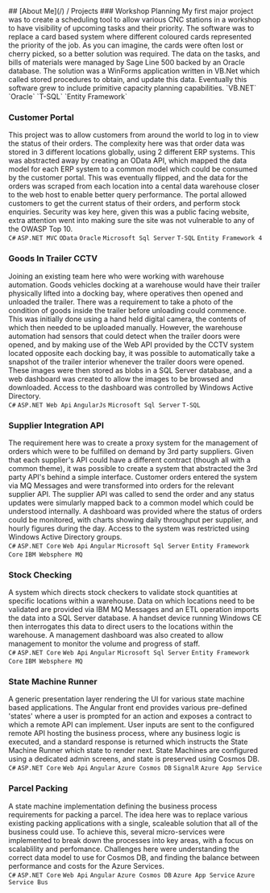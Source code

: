 <link rel="stylesheet" href="https://cdnjs.cloudflare.com/ajax/libs/font-awesome/5.15.3/css/all.min.css"/>
## [About Me](/) / Projects  
### Workshop Planning
My first major project was to create a scheduling tool to allow various CNC stations in a workshop to have visibility of upcoming tasks and their priority.
The software was to replace a card based system where different coloured cards represented the priority of the job.
As you can imagine, the cards were often lost or cherry picked, so a better solution was required.
The data on the tasks, and bills of materials were managed by Sage Line 500 backed by an Oracle database.
The solution was a WinForms application written in VB.Net which called stored procedures to obtain, and update this data.
Eventually this software grew to include primitive capacity planning capabilities.  
`VB.NET` `Oracle` `T-SQL` `Entity Framework`

### Customer Portal
This project was to allow customers from around the world to log in to view the status of their orders.  The complexity here was that order data was stored in 3 different locations globally, using 2 different ERP systems.  This was abstracted away by creating an OData API, which mapped the data model for each ERP system to a common model which could be consumed by the customer portal. This was eventually flipped, and the data for the orders was scraped from each location into a cental data warehouse closer to the web host to enable better query performance.  The portal allowed customers to get the current status of their orders, and perform stock enquiries.  Security was key here, given this was a public facing website, extra attention went into making sure the site was not vulnerable to any of the OWASP Top 10.  
`C#` `ASP.NET MVC` `OData` `Oracle` `Microsoft Sql Server` `T-SQL` `Entity Framework 4`

### Goods In Trailer CCTV
Joining an existing team here who were working with warehouse automation.  Goods vehicles docking at a warehouse would have their trailer physically lifted into a docking bay, where operatives then opened and unloaded the trailer.  There was a requirement to take a photo of the condition of goods inside the trailer before unloading could commence.  This was initially done using a hand held digital camera, the contents of which then needed to be uploaded manually.  However, the warehouse automation had sensors that could detect when the trailer doors were opened, and by making use of the Web API provided by the CCTV system located opposite each docking bay, it was possible to automatically take a snapshot of the trailer interior whenever the trailer doors were opened.  These images were then stored as blobs in a SQL Server database, and a web dashboard was created to allow the images to be browsed and downloaded.  Access to the dashboard was controlled by Windows Active Directory.  
`C#` `ASP.NET Web Api` `AngularJs` `Microsoft Sql Server` `T-SQL`

### Supplier Integration API
The requirement here was to create a proxy system for the management of orders which were to be fulfilled on demand by 3rd party suppliers.
Given that each supplier's API could have a different contract (though all with a common theme), it was possible to create a system that abstracted the 3rd party API's behind a simple interface.  Customer orders entered the system via MQ Messages and were transformed into orders for the relevant supplier API.  The supplier API was called to send the order and any status updates were simularly mapped back to a common model which could be understood internally.  A dashboard was provided where the status of orders could be monitored, with charts showing daily throughput per supplier, and hourly figures during the day.  Access to the system was restricted using Windows Active Directory groups.  
`C#` `ASP.NET Core` `Web Api` `Angular` `Microsoft Sql Server` `Entity Framework Core` `IBM Websphere MQ`

### Stock Checking
A system which directs stock checkers to validate stock quantities at specific locations within a warehouse.
Data on which locations need to be validated are provided via IBM MQ Messages and an ETL operation imports the data into a SQL Server database.
A handset device running Windows CE then interrogates this data to direct users to the locations within the warehouse. 
A management dashboard was also created to allow management to monitor the volume and progress of staff.  
`C#` `ASP.NET Core` `Web Api` `Angular` `Microsoft Sql Server` `Entity Framework Core` `IBM Websphere MQ`

### State Machine Runner
A generic presentation layer rendering the UI for various state machine based applications.
The Angular front end provides various pre-defined 'states' where a user is prompted for an action and exposes a contract to which a remote API can implement.
User inputs are sent to the configured remote API hosting the business process, where any business logic is executed, and a standard response is returned which instructs the State Machine Runner which state to render next.  State Machines are configured using a dedicated admin screens, and state is preserved using Cosmos DB.  
`C#` `ASP.NET Core` `Web Api` `Angular` `Azure Cosmos DB` `SignalR` `Azure App Service`

### Parcel Packing
A state machine implementation defining the business process requirements for packing a parcel.
The idea here was to replace various existing packing applications with a single, scaleable solution that all of the business could use.
To achieve this, several micro-services were implemented to break down the processes into key areas, with a focus on scalablility and perfomance.
Challenges here were understanding the correct data model to use for Cosmos DB, and finding the balance between performance and costs for the Azure Services.  
`C#` `ASP.NET Core` `Web Api` `Angular` `Azure Cosmos DB` `Azure App Service` `Azure Service Bus`
